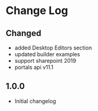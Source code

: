 # Change Log

## Changed
- added Desktop Editors section
- updated builder examples
- support sharepoint 2019
- portals api v11.1

## 1.0.0
- Initial changelog